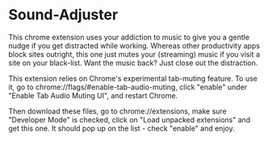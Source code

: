 # Sound-Adjuster
This chrome extension uses your addiction to music to give you a gentle nudge if you get distracted while working.  Whereas other productivity apps block sites outright, this one just mutes your (streaming) music if you visit a site on your black-list. Want the music back?  Just close out the distraction.

This extension relies on Chrome's experimental tab-muting feature.  To use it, go to chrome://flags/#enable-tab-audio-muting, click "enable" under "Enable Tab Audio Muting UI", and restart Chrome.

Then download these files, go to chrome://extensions, make sure "Developer Mode" is checked, click on "Load unpacked extensions" and get this one.  It should pop up on the list - check "enable" and enjoy.
